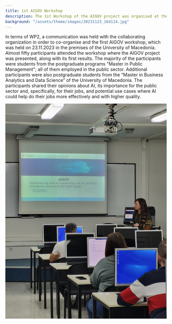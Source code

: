 ```yaml
---
title: 1st AIGOV Workshop
description: The 1st Workshop of the AIGOV project was organised at the premises of the University of Macedonia
background: "/assets/theme/images/20231123_164114.jpg"
---
```


In terms of WP2, a communication was held with the collaborating organization in order to co-organise and the first AIGOV workshop, which was held on 23.11.2023 in the premises of the University of Macedonia. Almost fifty participants attended the workshop where the AIGOV project was presented, along with its first results. The majority of the participants were students from the postgraduate programs "Master in Public Management"; all of them employed in the public sector. Additional participants were also postgraduate students from the “Master in Business Analytics and Data Science” of the University of Macedonia. The participants shared their opinions about AI, its importance for the public sector and, specifically, for their jobs, and potential use cases where AI could help do their jobs more effectively and with higher quality. 

 ![Image](/assets/theme/images/20231123_164114.jpg)
